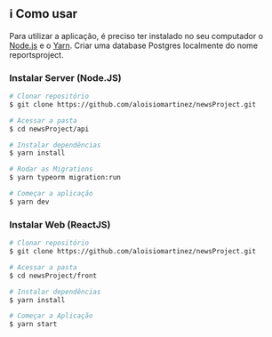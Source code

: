 
## :information_source:  Como usar

Para utilizar a aplicação, é preciso ter instalado no seu computador o [Node.js](http://nodejs.org/en/) e o [Yarn](https://yarnpkg.com/).
Criar uma database Postgres localmente do nome reportsproject.

### Instalar Server (Node.JS) 

```bash
# Clonar repositório
$ git clone https://github.com/aloisiomartinez/newsProject.git

# Acessar a pasta
$ cd newsProject/api

# Instalar dependências
$ yarn install

# Rodar as Migrations
$ yarn typeorm migration:run

# Começar a aplicação
$ yarn dev
```

### Instalar Web (ReactJS)

```bash
# Clonar repositório
$ git clone https://github.com/aloisiomartinez/newsProject.git

# Acessar a pasta
$ cd newsProject/front

# Instalar dependências
$ yarn install

# Começar a Aplicação
$ yarn start
```
